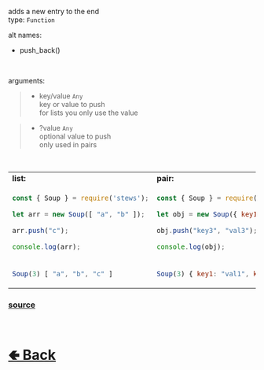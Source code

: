 adds a new entry to the end<br>
type: `Function`

alt names:
- push_back()

<br>

arguments:
> - key/value `Any` <br>
> key or value to push<br>
> for lists you only use the value

> - ?value `Any`<br>
> optional value to push<br>
> only used in pairs

<br>

<table>
<tr>
<td> <b>list:</b> </td> <td> <b>pair:</b> </td>
</tr>
<tr>
<td>

```js
const { Soup } = require('stews');

let arr = new Soup([ "a", "b" ]);

arr.push("c");

console.log(arr);
```

</td>
<td>

```js
const { Soup } = require('stews');

let obj = new Soup({ key1: "val1", key2: "val2" });

obj.push("key3", "val3");

console.log(obj);
```

</td>
<tr>
<td>

```js
Soup(3) [ "a", "b", "c" ]
```

</td>
<td>

```js
Soup(3) { key1: "val1", key2: "val2", key3: "val3" }
```

</td>
</table>

### [source](https://github.com/shysolocup/stews/blob/main/src/Soup/functions/push.js)

<br> <h1> [🢀 Back](https://github.com/shysolocup/stews/wiki/Soup-methods) </h1>